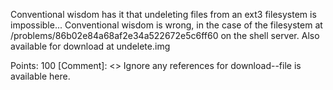 Conventional wisdom has it that undeleting files from an ext3 filesystem is impossible... Conventional wisdom is wrong, in the case of the filesystem at /problems/86b02e84a68af2e34a522672e5c6ff60 on the shell server. Also available for download at undelete.img

Points: 100
[Comment]: <> Ignore any references for download--file is available here.
